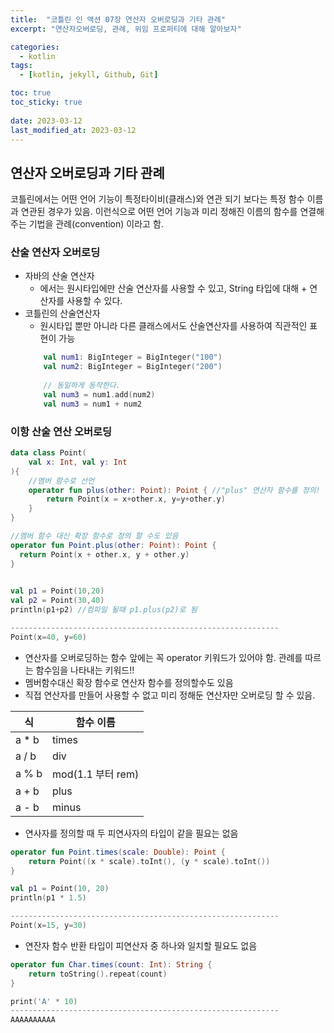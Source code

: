 ```yaml
---
title:  "코틀린 인 액션 07장 연산자 오버로딩과 기타 관례"
excerpt: "연산자오버로딩, 관례, 위임 프로퍼티에 대해 알아보자"

categories:
  - kotlin
tags:
  - [kotlin, jekyll, Github, Git]

toc: true
toc_sticky: true
 
date: 2023-03-12
last_modified_at: 2023-03-12
---
```

## 연산자 오버로딩과 기타 관례
코틀린에서는 어떤 언어 기능이 특정타이비(클래스)와 연관 되기 보다는 특정 함수 이름과 연관된 경우가 있음. 이런식으로 어떤 언어 기능과 미리 정해진 이름의 함수를 연결해주는 기법을 관례(convention) 이라고 함.

### 산술 연산자 오버로딩
- 자바의 산술 연산자 
  - 에서는 원시타입에만 산술 연산자를 사용할 수 있고, String 타입에 대해 + 연산자를 사용할 수 있다.
- 코틀린의 산술연산자
  - 원시타입 뿐만 아니라 다른 클래스에서도 산술연산자를 사용하여 직관적인 표현이 가능
  ```kotlin
      val num1: BigInteger = BigInteger("100")
      val num2: BigInteger = BigInteger("200")
      
      // 동일하게 동작한다.
      val num3 = num1.add(num2)  
      val num3 = num1 + num2
  ```

### 이항 산술 연산 오버로딩
```kotlin
data class Point(
    val x: Int, val y: Int
){
    //멤버 함수로 선언
    operator fun plus(other: Point): Point { //"plus" 연산자 함수를 정의!
        return Point(x = x+other.x, y=y+other.y)
    }
}

//멤버 함수 대신 확장 함수로 정의 할 수도 있음
operator fun Point.plus(other: Point): Point {
  return Point(x + other.x, y + other.y)
}

  
val p1 = Point(10,20)
val p2 = Point(30,40)
println(p1+p2) //컴파일 될때 p1.plus(p2)로 됨

------------------------------------------------------------
Point(x=40, y=60)
```
- 연산자를 오버로딩하는 함수 앞에는 꼭 operator 키워드가 있어야 함. 관례를 따르는 함수임을 나타내는 키워드!!
- 멤버함수대신 확장 함수로 연산자 함수를 정의할수도 있음
- 직접 연산자를 만들어 사용할 수 없고 미리 정해둔 연산자만 오버로딩 할 수 있음.

|식|함수 이름|
|------|---|
|a * b|times|
|a / b|div|
|a % b|mod(1.1 부터 rem)|
|a + b|plus|
|a - b|minus|

- 연사자를 정의할 때 두 피연사자의 타입이 같을 필요는 없음
```kotlin
operator fun Point.times(scale: Double): Point {
    return Point((x * scale).toInt(), (y * scale).toInt())
}

val p1 = Point(10, 20)  
println(p1 * 1.5)

------------------------------------------------------------
Point(x=15, y=30)
```

- 연잔자 함수 반환 타입이 피연산자 중 하나와 일치할 필요도 없음
```kotlin
operator fun Char.times(count: Int): String {
    return toString().repeat(count)
}

print('A' * 10)
------------------------------------------------------------
AAAAAAAAAA
```


